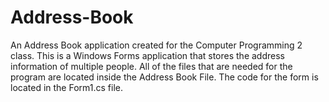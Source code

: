 # Address-Book
An Address Book application created for the Computer Programming 2 class.
This is a Windows Forms application that stores the address information of multiple people.
All of the files that are needed for the program are located inside the Address Book File.
The code for the form is located in the Form1.cs file.
